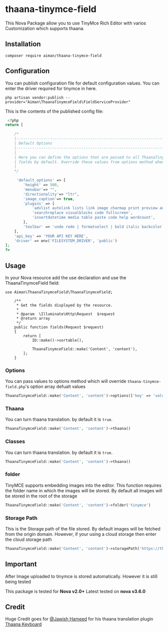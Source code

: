 # thaana-tinymce-field
This Nova Package allow you to use TinyMce Rich Editor with varios Customization which supports thaana.

## Installation
```
composer require aiman/thaana-tinymce-field
```

## Configuration
You can publish configuration file for default configuration values. You can enter the driver required for tinymce in here.
```
php artisan vendor:publish --provider="Aiman\ThaanaTinymceField\FieldServiceProvider"
```

This is the contents of the published config file:
``` PHP
 <?php
return [

    /*
    |--------------------------------------------------------------------------
    | Default Options
    |--------------------------------------------------------------------------
    |
    | Here you can define the options that are passed to all ThaanaTinymceField
    | fields by default. Override these values from options method when using fields.
    |
    */

     'default_options' => [
        'height' => 500,
        'menubar'=> "",
        'directionality'=> "ltr",
        'image_caption'=> true,
        'plugins' => [
            'advlist autolink lists link image charmap print preview anchor',
            'searchreplace visualblocks code fullscreen',
            'insertdatetime media table paste code help wordcount',
        ],
        'toolbar' => 'undo redo | formatselect | bold italic backcolor | alignleft aligncenter alignright alignjustify | ullist numlist outdent indent | removeformat | help | image',
    ],
    'api_key' => 'YOUR API KEY HERE',
    'driver' => env('FILESYSTEM_DRIVER', 'public')
];
?>
```

## Usage
In your Nova resource add the use declaration and use the ThaanaTinymceField field:
```
use Aiman\ThaanaTinymceField\ThaanaTinymceField;

    /**
     * Get the fields displayed by the resource.
     *
     * @param  \Illuminate\Http\Request  $request
     * @return array
     */
    public function fields(Request $request)
    {
        return [
            ID::make()->sortable(),

            ThaanaTinymceField::make('Content', 'content'),
        ];
    }
```

### Options
You can pass values to options method which will override `thaana-tinymce-field.php`'s option array defualt values
``` PHP
ThaanaTinymceField::make('Content', 'content')->options(['key' => 'value'])
```

### Thaana
You can turn thaana translation. by default it is `true`.
``` PHP
ThaanaTinymceField::make('Content', 'content')->thaana()
```

### Classes
You can turn thaana translation. by default it is `true`.
``` PHP
ThaanaTinymceField::make('Content', 'content')->thaana()
```

### folder
TinyMCE supports embedding images into the editor. This function requires the folder name in which the images will be stored. By default all images will be stored in the root of the storage
``` PHP
ThaanaTinymceField::make('Content', 'content')->folder('tinymce')
```

### Storage Path
This is the Storage path of the file stored. By default images will be fetched from the origin domain. However, if your using a cloud storage then enter the cloud storage path
``` PHP
ThaanaTinymceField::make('Content', 'content')->storagePath('https://theeru.sgp1.digitaloceanspaces.com/')
```

## Important
After Image uploaded to tinymce is stored automatically. However it is still being tested

This package is tested for **Nova v2.0+**
Latest tested on **nova v3.6.0**

## Credit
Huge Credit goes for [@Jawish Hameed](https://github.com/jawish) for his thaana translation plugin [Thaana Keyboard](https://github.com/jawish/jtk)
